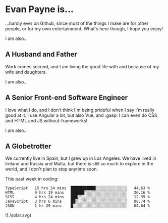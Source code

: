 # Evan Payne is...
...hardly ever on Github, since most of the things I make are for other people, or for my own entertainment.  What's here though, I hope you enjoy!

I am also...
## A Husband and Father
Work comes second, and I am living the good life with and because of my wife and daughters.

I am also...
## A Senior Front-end Software Engineer
I love what I do, and I don't think I'm being prideful when I say I'm really good at it.  I use Angular a lot, but also Vue, and :gasp: I can even do CSS and HTML and JS without-frameworks!

I am also...
## A Globetrotter
We currently live in Spain, but I grew up in Los Angeles.  We have lived in Ireland and Russia and Malta, but there is still so much to explore in the world, and I don't plan to stop anytime soon.

This past week in coding:
<!--START_SECTION:waka-->
```text
TypeScript   15 hrs 54 mins  ███████████░░░░░░░░░░░░░░   44.63 % 
HTML         9 hrs 19 mins   ██████░░░░░░░░░░░░░░░░░░░   26.16 % 
SCSS         4 hrs 24 mins   ███░░░░░░░░░░░░░░░░░░░░░░   12.39 % 
JavaScript   3 hrs 6 mins    ██░░░░░░░░░░░░░░░░░░░░░░░   08.74 % 
JSON         1 hr 39 mins    █░░░░░░░░░░░░░░░░░░░░░░░░   04.64 %
```
<!--END_SECTION:waka-->


!(./solar.svg)
